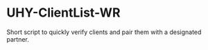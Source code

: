# UHY-ClientList-WR
Short script to quickly verify clients and pair them with a designated partner.
